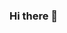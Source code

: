 ### Hi there 👋

<!--
**abbumillion/abbumillion** is a ✨ _special_ ✨ repository because its `README.md` (this file) appears on your GitHub profile.

Here are some ideas to get you started:

- 🔭 I’m currently working on ... javafx and kotlin
- 🌱 I’m currently learning ...flutter
- 👯 I’m looking to collaborate on ...
- 🤔 I’m looking for help with ...app dev
- 💬 Ask me about ... java and oop
- 📫 How to reach me: ...sharbemillion599@gmail.com/+251923683988
- 😄 Pronouns: ...
- ⚡ Fun fact: ...
-->
